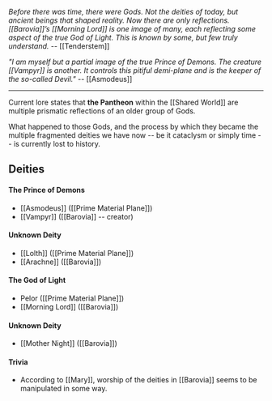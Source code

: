 *_Before there was time, there were Gods. Not the deities of today, but ancient beings that shaped reality. Now there are only reflections. [[Barovia]]’s [[Morning Lord]] is one image of many, each reflecting some aspect of the true God of Light. This is known by some, but few truly understand._* -- [[Tenderstem]]

_"I am myself but a partial image of the true Prince of Demons. The creature [[Vampyr]] is another. It controls this pitiful demi-plane and is the keeper of the so-called Devil."_ -- [[Asmodeus]]

___

Current lore states that **the Pantheon** within the [[Shared World]] are multiple prismatic reflections of an older group of Gods. 

What happened to those Gods, and the process by which they became the multiple fragmented deities we have now -- be it cataclysm or simply time -- is currently lost to history.


## Deities

#### The Prince of Demons
- [[Asmodeus]] ([[Prime Material Plane]])
- [[Vampyr]] ([[Barovia]] -- creator)

#### Unknown Deity
- [[Lolth]] ([[Prime Material Plane]])
- [[Arachne]] ([[Barovia]])

#### The God of Light
- Pelor ([[Prime Material Plane]])
- [[Morning Lord]] ([[Barovia]])

#### Unknown Deity
- [[Mother Night]] ([[Barovia]])

#### Trivia
- According to [[Mary]], worship of the deities in [[Barovia]] seems to be manipulated in some way.
